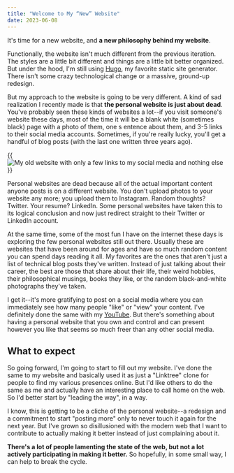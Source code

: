 ```yaml
---
title: "Welcome to My “New” Website"
date: 2023-06-08
---
```


It's time for a new website, and **a new philosophy behind my website**.

Functionally, the website isn't much different from the previous iteration. The styles are a little bit different and things are a little bit better organized. But under the hood, I'm still using [Hugo](https://gohugo.io), my favorite static site generator. There isn't some crazy technological change or a massive, ground-up redesign.

But my approach to the website is going to be very different. A kind of sad realization I recently made is that **the personal website is just about dead**. You've probably seen these kinds of websites a lot--if you visit someone's website these days, most of the time it will be a blank white (sometimes black) page with a photo of them, one s entence about them, and 3-5 links to their social media accounts. Sometimes, if you're really lucky, you'll get a handful of blog posts (with the last one written three years ago).

{{<image src="old-website.jpg" alt="My old website with only a few links to my social media and nothing else" caption="My old website. Yes, this was the only page on the website.">}}

Personal websites are dead because all of the actual important content anyone posts is on a different website. You don't upload photos to your website any more; you upload them to Instagram. Random thoughts? Twitter. Your resume? LinkedIn. Some personal websites have taken this to its logical conclusion and now just redirect straight to their Twitter or LinkedIn account.

At the same time, some of the most fun I have on the internet these days is exploring the few personal websites still out there. Usually these are websites that have been around for ages and have so much random content you can spend days reading it all. My favorites are the ones that aren't just a list of technical blog posts they've written. Instead of just talking about their career, the best are those that share about their life, their weird hobbies, their philosophical musings, books they like, or the random black-and-white photographs they've taken. 

I get it--it's more gratifying to post on a social media where you can immediately see how many people "like" or "view" your content. I've definitely done the same with my [YouTube](https://youtube.com/@ericmurphyxyz). But there's something about having a personal website that you own and control and can present however you like that seems so much freer than any other social media.

## What to expect

So going forward, I'm going to start to fill out my website. I've done the same to my website and basically used it as just a "Linktree" clone for people to find my various presences online. But I'd like others to do the same as me and actually have an interesting place to call home on the web. So I'd better start by "leading the way", in a way.

I know, this is getting to be a cliche of the personal website--a redesign and a commitment to start "posting more" only to never touch it again for the next year. But I've grown so disillusioned with the modern web that I want to contribute to actually making it better instead of just complaining about it.

**There's a lot of people lamenting the state of the web, but not a lot actively participating in making it better.** So hopefully, in some small way, I can help to break the cycle.
